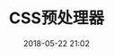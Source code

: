 ---
layout: post
title:  "CSS预处理器"
date:   2018-05-22 21:02
categories: 前端
permalink: /archivers/csspre
---